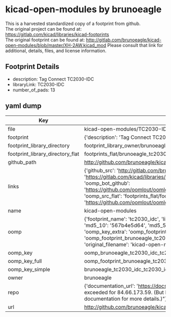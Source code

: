 # kicad-open-modules by brunoeagle  
This is a harvested standardized copy of a footprint from github.  
The original project can be found at:  
https://gitlab.com/kicad/libraries/kicad-footprints  
The original footprint can be found at:
http://gitlab.com/brunoeagle/kicad-open-modules/blob/master/XH-2AW.kicad_mod
Please consult that link for additional, details, files, and license information.  
## Footprint Details
* description: Tag Connect TC2030-IDC  
* libraryLink: TC2030-IDC  
* number_of_pads: 13  
## yaml dump  
| Key | Value |  
| --- | --- |  
| file | kicad-open-modules/TC2030-IDC.kicad_mod |  
| footprint | {'description': 'Tag Connect TC2030-IDC', 'libraryLink': 'TC2030-IDC', 'number_of_pads': 13} |  
| footprint_library_directory | footprint_library_owner/brunoeagle_kicad-open-modules |  
| footprint_library_directory_flat | footprints_flat/brunoeagle_tc2030_idc_tc2030_idc/working |  
| github_path | http://github.com/brunoeagle/kicad-open-modules/blob/master/TC2030-IDC.kicad_mod |  
| links | {'github_src': 'http://gitlab.com/brunoeagle/kicad-open-modules/blob/master/XH-2AW.kicad_mod', 'github_src_repo': 'https://gitlab.com/kicad/libraries/kicad-footprints', 'oomp_bot': 'footprints/brunoeagle_tc2030_idc_tc2030_idc/working', 'oomp_bot_github': 'https://github.com/oomlout/oomlout_oomp_footprint_bot/tree/main/footprints/brunoeagle_tc2030_idc_tc2030_idc/working', 'oomp_src_flat': 'footprints_flat/footprints_flat/brunoeagle_tc2030_idc_tc2030_idc/working', 'oomp_src_flat_github': 'https://github.com/oomlout/oomlout_oomp_footprint_src/tree/main/footprints_flat/brunoeagle_tc2030_idc_tc2030_idc/working'} |  
| name | kicad-open-modules |  
| oomp | {'footprint_name': 'tc2030_idc', 'library_name': 'tc2030_idc_kicad_mod', 'md5': '567b4e5d64860663c9314ae80d9e2714', 'md5_10': '567b4e5d64', 'md5_5': '567b4', 'md5_6': '567b4e', 'oomp_key': 'oomp_brunoeagle_tc2030_idc_tc2030_idc', 'oomp_key_extra': 'oomp_footprint_brunoeagle_tc2030_idc_tc2030_idc', 'oomp_key_full': 'oomp_footprint_brunoeagle_tc2030_idc_tc2030_idc_567b4e', 'oomp_key_simple': 'brunoeagle_tc2030_idc_tc2030_idc', 'original_filename': 'kicad-open-modules/TC2030-IDC.kicad_mod', 'owner_name': 'brunoeagle'} |  
| oomp_key | oomp_brunoeagle_tc2030_idc_tc2030_idc |  
| oomp_key_full | oomp_footprint_brunoeagle_tc2030_idc_tc2030_idc |  
| oomp_key_simple | brunoeagle_tc2030_idc_tc2030_idc |  
| owner | brunoeagle |  
| repo | {'documentation_url': 'https://docs.github.com/rest/overview/resources-in-the-rest-api#rate-limiting', 'message': "API rate limit exceeded for 84.66.173.59. (But here's the good news: Authenticated requests get a higher rate limit. Check out the documentation for more details.)"} |  
| url | http://github.com/brunoeagle/kicad-open-modules |  

